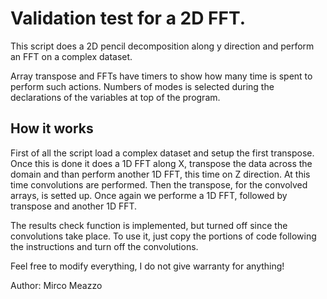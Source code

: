 # Validation test for a 2D FFT.

This script does a 2D pencil decomposition along y direction and perform an FFT
on a complex dataset.

Array transpose and FFTs have timers to show how many time is spent to perform
such actions.
Numbers of modes is selected during the declarations of the variables at top of
the program.

## How it works
First of all the script load a complex dataset and setup the first transpose.
Once this is done it does a 1D FFT along X, transpose the data across the domain
and than perform another 1D FFT, this time on Z direction.
At this time convolutions are performed.
Then the transpose, for the convolved arrays, is setted up.
Once again we performe a 1D FFT, followed by transpose and another 1D FFT.

The results check function is implemented, but turned off since the
convolutions take place. To use it, just copy the portions of code following the
instructions and turn off the convolutions.

Feel free to modify everything, I do not give warranty for anything!


Author: Mirco Meazzo
